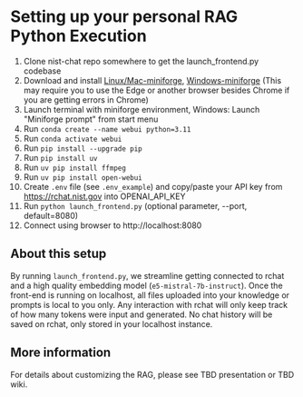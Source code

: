 

# Setting up your personal RAG Python Execution
1. Clone nist-chat repo somewhere to get the launch_frontend.py codebase
2. Download and install [Linux/Mac-miniforge](https://github.com/conda-forge/miniforge?tab=readme-ov-file#unix-like-platforms-macos-linux--wsl), [Windows-miniforge](https://github.com/conda-forge/miniforge/releases/latest/download/Miniforge3-Windows-x86_64.exe) (This may require you to use the Edge or another browser besides Chrome if you are getting errors in Chrome)
3. Launch terminal with miniforge environment, Windows: Launch "Miniforge prompt" from start menu
4. Run `conda create --name webui python=3.11`
5. Run `conda activate webui`
6. Run `pip install --upgrade pip`
7. Run `pip install uv`
8. Run `uv pip install ffmpeg`
9. Run `uv pip install open-webui`
10. Create `.env` file (see `.env_example`) and copy/paste your API key from https://rchat.nist.gov into OPENAI_API_KEY
11. Run `python launch_frontend.py` (optional parameter, --port, default=8080)
12. Connect using browser to http://localhost:8080


## About this setup
By running `launch_frontend.py`, we streamline getting connected to rchat and a high quality embedding model (`e5-mistral-7b-instruct`). Once the front-end is running on localhost, all files uploaded into your knowledge or prompts is local to you only. Any interaction with rchat will only keep track of how many tokens were input and generated. No chat history will be saved on rchat, only stored in your localhost instance. 

## More information
For details about customizing the RAG, please see TBD presentation or TBD wiki.